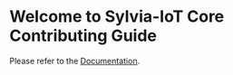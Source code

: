 # Welcome to Sylvia-IoT Core Contributing Guide

Please refer to the [Documentation](https://woofdogtw.github.io/sylvia-iot-core/dev/core.html).
